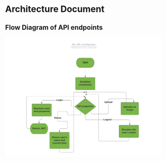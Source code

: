 Architecture Document
=====================
## Flow Diagram of API endpoints

![alt_img](https://github.com/sebastian8a/dc-labs/blob/second-partial/challenges/second-partial/DC_API_Architecture.png "Logo Title Text 1")

